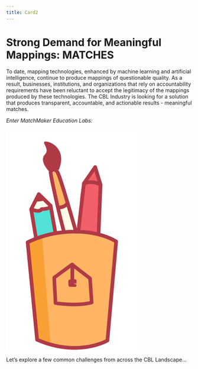 ```yaml
---
title: Card2
---
```

# Strong Demand for Meaningful Mappings: MATCHES

To date, mapping technologies, enhanced by machine learning and artificial intelligence, continue to produce mappings of questionable quality. As a result, businesses, institutions, and organizations that rely on accountability requirements have been reluctant to accept the legitimacy of the mappings produced by these technologies. The CBL Industry is looking for a solution that produces transparent, accountable, and actionable results - meaningful matches.

*Enter MatchMaker Education Labs:*

![Alt Text for Sample Image](/mmassets/graphic_tools.svg)

Let’s explore a few common challenges from across the CBL Landscape…